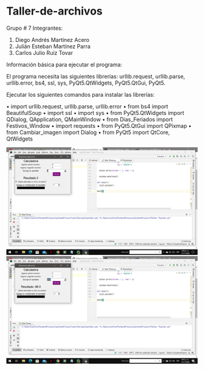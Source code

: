 # Taller-de-archivos

Grupo # 7
Integrantes:
1. Diego Andrés Martínez Acero
2. Julián Esteban Martínez Parra
3. Carlos Julio Ruiz Tovar

Información básica para ejecutar el programa:

El programa necesita las siguientes librerías: urllib.request, urllib.parse, urllib.error, bs4, ssl, sys, PyQt5.QtWidgets, PyQt5.QtGui, PyQt5.

Ejecutar los siguientes comandos para instalar las librerías:

• import urllib.request, urllib.parse, urllib.error
• from bs4 import BeautifulSoup
• import ssl
• import sys
• from PyQt5.QtWidgets import QDialog, QApplication, QMainWindow
• from Dias_Feriados import Festivos_Window
• import requests
• from PyQt5.QtGui import QPixmap
• from Cambiar_imagen import Dialog
• from PyQt5 import QtCore, QtWidgets

![Calculadora Tkinter](https://github.com/CarlosJulioRuizTovar/hola-mundo/blob/main/Tkinter.png)
![Calculadora Tkinter1](https://github.com/CarlosJulioRuizTovar/hola-mundo/blob/main/Tkinter1.png)
